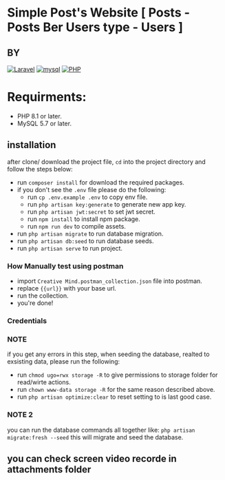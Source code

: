 # Simple Post's Website [ Posts - Posts Ber Users type - Users ]


## BY

[![Laravel](https://img.shields.io/badge/-Laravel-white?style=flat-square&logo=laravel)](https://github.com/keroles19/)
[![mysql](https://img.shields.io/badge/-mysql-005C84?style=flat-square&logo=mysql&logoColor=white)](https://github.com/keroles19/)
[![PHP](https://img.shields.io/badge/PHP-777BB4?style=flat-square&logo=php&logoColor=white)](https://github.com/keroles19/)

# Requirments:

- PHP 8.1 or later.
- MySQL 5.7 or later.

## installation

after clone/ download the project file, `cd` into the project directory and follow the steps below:

- run `composer install` for download the required packages.
- if you don't see the `.env` file please do the following:
    - run `cp .env.example .env` to copy env file.
    - run `php artisan key:generate` to generate new app key.
    - run `php artisan jwt:secret` to set jwt secret.
    - run `npm install` to install npm package.
    - run `npm run dev` to compile assets.
- run `php artisan migrate` to run database migration.
- run `php artisan db:seed` to run database seeds.
- run `php artisan serve`   to run project.

### How Manually test using postman

- import `Creative Mind.postman_collection.json` file into postman.
- replace `{{url}}` with your base url.
- run the collection.
- you're done!

### Credentials


### NOTE

if you get any errors in this step, when seeding the database, realted to exsisting data, please run the following:

- run `chmod ugo=rwx storage -R` to give permissions to storage folder for read/wirte actions.
- run `chown www-data storage -R` for the same reason described above.
- run `php artisan optimize:clear` to reset setting to is last good case.

### NOTE 2

you can run the database commands all together like:
`php artisan migrate:fresh --seed` this will migrate and seed the database.

## you can check screen video recorde in attachments folder
